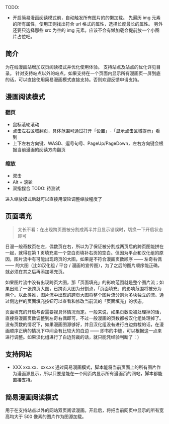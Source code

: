 <!-- 先放些平时偶尔想好的介绍片段 -->

TODO:
- 开启简易漫画阅读模式前，自动触发所有图片的的懒加载。
  先遍历 img 元素的所有属性，使用正则找出符合 url 格式的属性，选择长度最长的属性。
  另外还要只选择那些 src 为空的 img 元素。应该不会有懒加载会提前放一个小图片占位吧。

## 简介

为在线漫画站增加双页阅读模式并优化使用体验。
支持站点及站点的优化详见目录。
针对支持站点以外的站点，如果支持在一个页面内显示所有漫画页一屏到底的话，可以直接使用简易漫画模式直接支持。否则欢迎反馈申请支持。

<!-- 此处应有 gif 动图 -->

## 漫画阅读模式

### 翻页

- 鼠标滚轮滚动
- 点击左右区域翻页，具体范围可通过打开「设置」-「显示点击区域提示」看到
- 上下左右方向键、WASD、逗号句号、PageUp/PageDown，左右方向键会根据当前漫画的阅读方向翻页

### 缩放

- 双击
- Alt + 滚轮
- 双指捏合 TODO: 待测试

进入缩放模式后就可以直接用滚轮调整缩放程度了


## 页面填充

> 太长不看：在出现跨页图被分割成两半并且显示错误时，切换一下开启状态即可

日漫一般奇数页在左，偶数页在右，所以为了保证被分割成两页后的跨页图能拼在一起，就得在第 1 页填充进一个空白页填补右页的空白。但因为平台和汉化组的原因，图片流中有可能出现跨页的大图，如果是不符合漫画页数顺序 —— 左奇右偶 —— 的大图（比如汉化组 / 平台 / 漫画的宣传图），为了之后的图片顺序能正确，就必须在其之后再添加填充页。

如果图片流中没有出现跨页大图，那「页面填充」的影响范围就是整个图片流；如果出现了一张跨页大图，已跨页大图为分割点，「页面填充」的影响范围将被分为两个。以此类推，图片流中出现的跨页大图将整个图片流分割为多块独立的流。通过侧边栏的页面填充按钮可以查看和修改当前流的「页面填充」的状态。

页面填充的开启与否需要视具体情况而定。一般来说，如果页数没被处理掉的话，直接将漫画页数调整到左奇右偶即可，不过一般漫画的页数都被汉化组处理掉了。没有页数的情况下，如果漫画图源够好，并且汉化组没有进行白边剪裁的话，在漫画顺序正确的情况下中间会有比较大的白边 —— 即书的中缝，可以根据这一点来进行调整。如果汉化组进行了白边剪裁的话，就只能凭经验判断了：)

<!-- 在一句话简介后放个支持网站 -->
## 支持网站
- XXX xxx.xx、xxx.xx
通过简易漫画模式，脚本能将当前页面上的所有图片作为漫画源显示，所以只要是能在一个网页内显示所有漫画页的网站，脚本都能直接支持。

## 简易漫画阅读模式

用于在支持站点以外的网站双页阅读漫画。开启后，将把当前网页中显示的所有宽高均大于 500 像素的图片作为图源加载。

